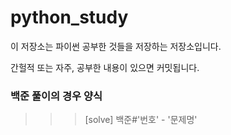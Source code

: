 # python_study
이 저장소는 파이썬 공부한 것들을 저장하는 저장소입니다.

간헐적 또는 자주, 공부한 내용이 있으면 커밋됩니다.

### 백준 풀이의 경우 양식
>>> [solve] 백준#'번호' - '문제명'